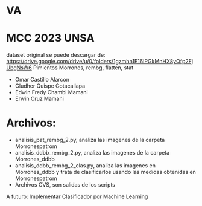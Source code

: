 # VA
# MCC 2023 UNSA
 dataset original se puede descargar de: https://drive.google.com/drive/u/0/folders/1gzmhn1E16IPGkMnHX8yOfp2FjUbgNsW6 
 Pimientos Morrones, rembg, flatten, stat
 - Omar Castillo Alarcon
 - Gludher Quispe Cotacallapa
 - Edwin Fredy Chambi Mamani
 - Erwin Cruz Mamani
# Archivos:
- analisis_pat_rembg_2.py, analiza las imagenes de la carpeta Morronespatrom
- analisis_ddbb_rembg_2.py, analiza las imagenes de la carpeta Morrones_ddbb
- analisis_ddbb_rembg_2_clas.py, analiza las imagenes en Morrones_ddbb y trata de clasificarlos usando las medidas obtenidas en Morronespatrom
- Archivos CVS, son salidas de los scripts

A futuro:
Implementar Clasificador por Machine Learning

